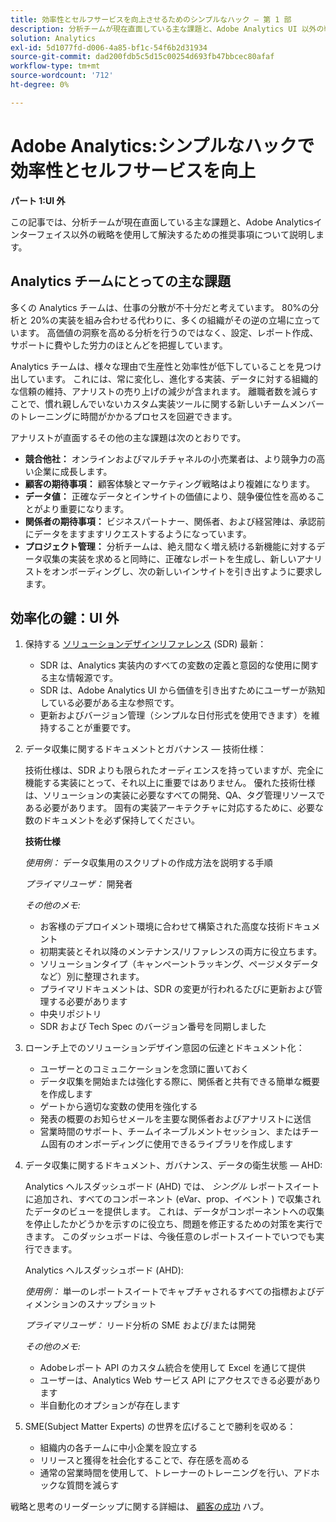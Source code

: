 ```yaml
---
title: 効率性とセルフサービスを向上させるためのシンプルなハック — 第 1 部
description: 分析チームが現在直面している主な課題と、Adobe Analytics UI 以外の戦略を使用してチームを克服するための推奨事項について説明します。
solution: Analytics
exl-id: 5d1077fd-d006-4a85-bf1c-54f6b2d31934
source-git-commit: dad200fdb5c5d15c00254d693fb47bbcec80afaf
workflow-type: tm+mt
source-wordcount: '712'
ht-degree: 0%

---
```


# Adobe Analytics:シンプルなハックで効率性とセルフサービスを向上

**パート 1:UI 外**

この記事では、分析チームが現在直面している主な課題と、Adobe Analyticsインターフェイス以外の戦略を使用して解決するための推奨事項について説明します。

## Analytics チームにとっての主な課題

多くの Analytics チームは、仕事の分散が不十分だと考えています。 80%の分析と 20%の実装を組み合わせる代わりに、多くの組織がその逆の立場に立っています。 高価値の洞察を高める分析を行うのではなく、設定、レポート作成、サポートに費やした労力のほとんどを把握しています。

Analytics チームは、様々な理由で生産性と効率性が低下していることを見つけ出しています。 これには、常に変化し、進化する実装、データに対する組織的な信頼の維持、アナリストの売り上げの減少が含まれます。 離職者数を減らすことで、慣れ親しんでいないカスタム実装ツールに関する新しいチームメンバーのトレーニングに時間がかかるプロセスを回避できます。

アナリストが直面するその他の主な課題は次のとおりです。

* **競合他社：** オンラインおよびマルチチャネルの小売業者は、より競争力の高い企業に成長します。
* **顧客の期待事項：** 顧客体験とマーケティング戦略はより複雑になります。
* **データ値：** 正確なデータとインサイトの価値により、競争優位性を高めることがより重要になります。
* **関係者の期待事項：** ビジネスパートナー、関係者、および経営陣は、承認前にデータをますますリクエストするようになっています。
* **プロジェクト管理：** 分析チームは、絶え間なく増え続ける新機能に対するデータ収集の実装を求めると同時に、正確なレポートを生成し、新しいアナリストをオンボーディングし、次の新しいインサイトを引き出すように要求します。

## 効率化の鍵：UI 外

1. 保持する [ソリューションデザインリファレンス](/help/implementation/implementation-basics/creating-and-maintaining-an-sdr.md) (SDR) 最新：

   * SDR は、Analytics 実装内のすべての変数の定義と意図的な使用に関する主な情報源です。
   * SDR は、Adobe Analytics UI から価値を引き出すためにユーザーが熟知している必要がある主な参照です。
   * 更新およびバージョン管理（シンプルな日付形式を使用できます）を維持することが重要です。

1. データ収集に関するドキュメントとガバナンス — 技術仕様：

   技術仕様は、SDR よりも限られたオーディエンスを持っていますが、完全に機能する実装にとって、それ以上に重要ではありません。 優れた技術仕様は、ソリューションの実装に必要なすべての開発、QA、タグ管理リソースである必要があります。 固有の実装アーキテクチャに対応するために、必要な数のドキュメントを必ず保持してください。

   **技術仕様**

   _使用例：_ データ収集用のスクリプトの作成方法を説明する手順

   _プライマリユーザ：_ 開発者

   _その他のメモ:_

   * お客様のデプロイメント環境に合わせて構築された高度な技術ドキュメント
   * 初期実装とそれ以降のメンテナンス/リファレンスの両方に役立ちます。
   * ソリューションタイプ（キャンペーントラッキング、ページメタデータなど）別に整理されます。
   * プライマリドキュメントは、SDR の変更が行われるたびに更新および管理する必要があります
   * 中央リポジトリ
   * SDR および Tech Spec のバージョン番号を同期しました

1. ローンチ上でのソリューションデザイン意図の伝達とドキュメント化：

   * ユーザーとのコミュニケーションを念頭に置いておく
   * データ収集を開始または強化する際に、関係者と共有できる簡単な概要を作成します
   * ゲートから適切な変数の使用を強化する
   * 発表の概要のお知らせメールを主要な関係者およびアナリストに送信
   * 営業時間のサポート、チームイネーブルメントセッション、またはチーム固有のオンボーディングに使用できるライブラリを作成します

1. データ収集に関するドキュメント、ガバナンス、データの衛生状態 — AHD:

   Analytics ヘルスダッシュボード (AHD) では、 _シングル_ レポートスイートに追加され、すべてのコンポーネント (eVar、prop、イベント ) で収集されたデータのビューを提供します。 これは、データがコンポーネントへの収集を停止したかどうかを示すのに役立ち、問題を修正するための対策を実行できます。 このダッシュボードは、今後任意のレポートスイートでいつでも実行できます。

   Analytics ヘルスダッシュボード (AHD):

   _使用例：_ 単一のレポートスイートでキャプチャされるすべての指標およびディメンションのスナップショット

   _プライマリユーザ：_ リード分析の SME および/または開発

   _その他のメモ:_
   * Adobeレポート API のカスタム統合を使用して Excel を通じて提供
   * ユーザーは、Analytics Web サービス API にアクセスできる必要があります
   * 半自動化のオプションが存在します

1. SME(Subject Matter Experts) の世界を広げることで勝利を収める：

   * 組織内の各チームに中小企業を設立する
   * リリースと獲得を社会化することで、存在感を高める
   * 通常の営業時間を使用して、トレーナーのトレーニングを行い、アドホックな質問を減らす

戦略と思考のリーダーシップに関する詳細は、 [顧客の成功](https://experienceleague.corp.adobe.com/docs/customer-success/customer-success/overview.html) ハブ。